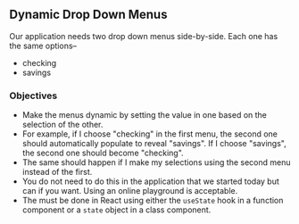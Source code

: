 ## Dynamic Drop Down Menus

Our application needs two drop down menus side-by-side. Each one has the same options–
  * checking
  * savings

### Objectives
  * Make the menus dynamic by setting the value in one based on the selection of the other.
  * For example, if I choose "checking" in the first menu, the second one should automatically populate to reveal "savings". If I choose "savings", the second one should become "checking".
  * The same should happen if I make my selections using the second menu instead of the first.
  * You do not need to do this in the application that we started today but can if you want. Using an online playground is acceptable.
  * The must be done in React using either the `useState` hook in a function component or a `state` object in a class component.

